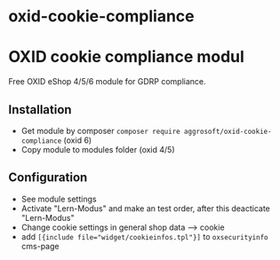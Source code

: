 # oxid-cookie-compliance

# OXID cookie compliance modul

Free OXID eShop 4/5/6 module for GDRP compliance.

## Installation
- Get module by composer `composer require aggrosoft/oxid-cookie-compliance` (oxid 6)
- Copy module to modules folder (oxid 4/5)

## Configuration
- See module settings
- Activate "Lern-Modus" and make an test order, after this deacticate "Lern-Modus"
- Change cookie settings in general shop data --> cookie
- add `[{include file="widget/cookieinfos.tpl"}]` to `oxsecurityinfo` cms-page

